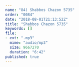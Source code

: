 ```yaml
---
name: "84) Shabbos Chazon 5735"
order: "0084"
date: "2018-08-01T21:13:52Z"
title: "Shabbos Chazon 5735"
keywords: []
file:
- ext: ".mp3"
  mime: "audio/mp3"
  size: 9667270
  duration: "6:42"
published: true
---
```

